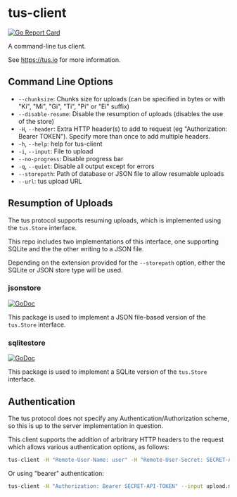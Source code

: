 # tus-client

[![Go Report Card](https://goreportcard.com/badge/github.com/andrewheberle/tus-client?logo=go&style=flat-square)](https://goreportcard.com/report/github.com/andrewheberle/tus-client)

A command-line tus client.

See https://tus.io for more information.

## Command Line Options

* `--chunksize`: Chunks size for uploads (can be specified in bytes or with "Ki", "Mi", "Gi", "Ti", "Pi" or "Ei" suffix)
* `--disable-resume`: Disable the resumption of uploads (disables the use of the store)
* `-H`, `--header`: Extra HTTP header(s) to add to request (eg "Authorization: Bearer TOKEN"). Specify more than once to add multiple headers.
* `-h`, `--help`: help for tus-client
* `-i`, `--input`: File to upload
* `--no-progress`: Disable progress bar
* `-q`, `--quiet`:  Disable all output except for errors
* `--storepath`: Path of database or JSON file to allow resumable uploads
* `--url`: tus upload URL

## Resumption of Uploads

The tus protocol supports resuming uploads, which is implemented using the `tus.Store` interface.

This repo includes two implementations of this interface, one supporting SQLite and the the other writing to a JSON file.

Depending on the extension provided for the `--storepath` option, either the SQLite or JSON store type will be used.

### jsonstore

[![GoDoc](https://img.shields.io/badge/godoc-reference-blue.svg)](https://godoc.org/github.com/andrewheberle/tus-client/pkg/jsonstore)

This package is used to implement a JSON file-based version of the `tus.Store` interface.

### sqlitestore

[![GoDoc](https://img.shields.io/badge/godoc-reference-blue.svg)](https://godoc.org/github.com/andrewheberle/tus-client/pkg/sqlitestore)

This package is used to implement a SQLite version of the `tus.Store` interface.

## Authentication

The tus protocol does not specify any Authentication/Authorization scheme, so this is up to the server implementation in question.

This client supports the addition of arbritrary HTTP headers to the request which allows various authentication options, as follows:

```sh
tus-client -H "Remote-User-Name: user" -H "Remote-User-Secret: SECRET-API-TOKEN" --input upload.mp4 --url https://some.tus.server/url
```

Or using "bearer" authentication:

```sh
tus-client -H "Authorization: Bearer SECRET-API-TOKEN" --input upload.mp4 --url https://some.tus.server/url
```
